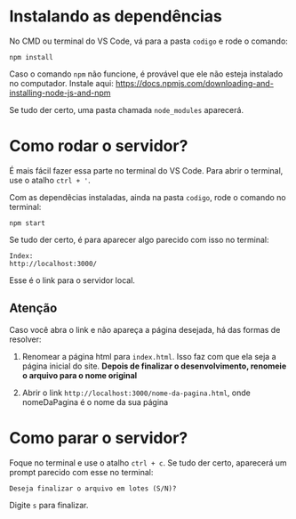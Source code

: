 # Instalando as dependências
No CMD ou terminal do VS Code, vá para a pasta `codigo` e rode o comando:

```shell
npm install
```

Caso o comando `npm` não funcione, é provável que ele não esteja instalado no computador. Instale aqui: https://docs.npmjs.com/downloading-and-installing-node-js-and-npm

Se tudo der certo, uma pasta chamada `node_modules` aparecerá.

# Como rodar o servidor?

É mais fácil fazer essa parte no terminal do VS Code. Para abrir o terminal, use o atalho `ctrl + '`.

Com as dependêcias instaladas, ainda na pasta `codigo`, rode o comando no terminal:

```shell
npm start
```

Se tudo der certo, é para aparecer algo parecido com isso no terminal:

```plaintext
Index:
http://localhost:3000/
```

Esse é o link para o servidor local.

## Atenção

Caso você abra o link e não apareça a página desejada, há das formas de resolver:
 
1. Renomear a página html para `index.html`. Isso faz com que ela seja a página inicial do site. <b>Depois de finalizar o desenvolvimento, renomeie o arquivo para o nome original</b>

2. Abrir o link `http://localhost:3000/nome-da-pagina.html`, onde nomeDaPagina é o nome da sua página

# Como parar o servidor?

Foque no terminal e use o atalho `ctrl + c`. Se tudo der certo, aparecerá um prompt parecido com esse no terminal:

```plaintext
Deseja finalizar o arquivo em lotes (S/N)?
```

Digite `s` para finalizar.